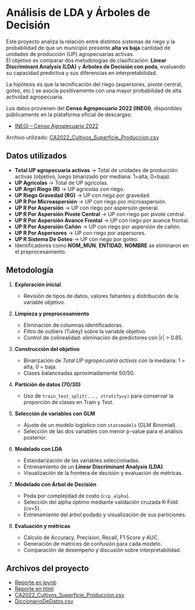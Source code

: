 # Análisis de LDA y Árboles de Decisión

Este proyecto analiza la relación entre distintos sistemas de riego y la probabilidad de que un municipio presente **alta vs baja** cantidad de unidades de producción (UP) agropecuarias activas.  
El objetivo es comparar dos metodologías de clasificación: **Linear Discriminant Analysis (LDA)** y **Árboles de Decisión con poda**, evaluando su capacidad predictiva y sus diferencias en interpretabilidad.  

La hipótesis es que la tecnificación del riego (aspersores, pivote central, goteo, etc.) se asocia positivamente con una mayor probabilidad de alta actividad agropecuaria.

Los datos provienen del **Censo Agropecuario 2022 (INEGI)**, disponibles públicamente en la plataforma oficial de descargas:  
- [INEGI – Censo Agropecuario 2022](https://www.inegi.org.mx/app/descarga/ficha.html?tit=1795268&ag=0&f=csv)

Archivo utilizado: [CA2022_Cultivos_Superficie_Produccion.csv](CA2022_Cultivos_Superficie_Produccion.csv)  

## Datos utilizados

- **Total UP agropecuaria activas** → Total de unidades de producción activas (objetivo, luego binarizado por mediana: 1=alta, 0=baja).  
- **UP Agrícolas** → Total de UP agrícolas.  
- **UP Argri Riego (R)** → UP agrícolas con riego.  
- **UP Riego Gravedad (RG)** → UP con riego por gravedad.  
- **UP R Por Microaspersión** → UP con riego por microaspersión.  
- **UP R Por Aspersión** → UP con riego por aspersión general.  
- **UP R Por Aspersión Pivote Central** → UP con riego por pivote central.  
- **UP R Por Aspersión Avance Frontal** → UP con riego por avance frontal.  
- **UP R Por Aspersión Cañón** → UP con riego por aspersión de cañón.  
- **UP R Por Aspersores** → UP con riego por aspersores.  
- **UP R Sistema De Goteo** → UP con riego por goteo.  
- Identificadores como **NOM_MUN**, **ENTIDAD**, **NOMBRE** se eliminaron en el preprocesamiento.  

## Metodología

1. **Exploración inicial**  
   - Revisión de tipos de datos, valores faltantes y distribución de la variable objetivo.

2. **Limpieza y preprocesamiento**  
   - Eliminación de columnas identificadoras.  
   - Filtro de outliers (Tukey) sobre la variable objetivo.  
   - Control de colinealidad: eliminación de predictores con |r| > 0.85.

3. **Construcción del objetivo**  
   - Binarización de *Total UP agropecuaria activas* con la mediana: 1 = alta, 0 = baja.  
   - Clases balanceadas aproximadamente 50/50.

4. **Partición de datos (70/30)**  
   - Uso de `train_test_split(..., stratify=y)` para conservar la proporción de clases en Train y Test.

5. **Selección de variables con GLM**  
   - Ajuste de un modelo logístico con `statsmodels` (GLM Binomial).  
   - Selección de las dos variables con menor p-value para el análisis posterior.

6. **Modelado con LDA**  
   - Estandarización de las variables seleccionadas.  
   - Entrenamiento de un **Linear Discriminant Analysis (LDA)**.  
   - Visualización de la frontera de decisión y evaluación de métricas.

7. **Modelado con Árbol de Decisión**  
   - Poda por complejidad de costo (`ccp_alpha`).  
   - Selección del alpha óptimo mediante validación cruzada K-Fold (cv=5).  
   - Entrenamiento del árbol podado y visualización de sus particiones.

8. **Evaluación y métricas**  
   - Cálculo de Accuracy, Precision, Recall, F1 Score y AUC.  
   - Generación de matrices de confusión para cada modelo.  
   - Comparación de desempeño y discusión sobre interpretabilidad.


## Archivos del proyecto

- [Reporte en ipynb](A2.2_648241.ipynb)
- [Reporte en html](A2.2_648241.html)  
- [CA2022_Cultivos_Superficie_Produccion.csv](CA2022_Cultivos_Superficie_Produccion.csv)  
- [DiccionarioDeDatos.csv](DiccionarioDeDatos.csv)
